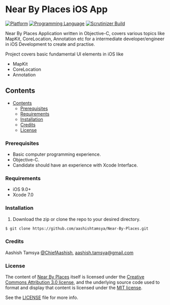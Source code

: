# Near By Places iOS App

[![Platform](https://img.shields.io/badge/platform-ios-lightgrey.svg)]()
[![Programming Language](https://img.shields.io/badge/language-objective--c-ff69b4.svg)]()
[![Scrutinizer Build](https://img.shields.io/scrutinizer/build/g/filp/whoops.svg?maxAge=2592000)]()

Near By Places Application written in Objective-C, covers various topics like MapKit, CoreLocation, Annotation etc for a intermediate developer/engineer in iOS Development to create and practise.

Project covers basic fundamental UI elements in iOS like

- MapKit
- CoreLocation
- Annotation

## Contents

-	[Contents](#contents)
	-	[Prerequisites](#prerequisites)
	-	[Requirements](#requirements)
	-   [Installation](#installation)
	-	[Credits](#credits)
	-	[License](#license)

### Prerequisites

- Basic computer programming experience.
- Objective-C.
- Candidate should have an experience with Xcode Interface.

### Requirements
* iOS 9.0+
* Xcode 7.0

### Installation

1. Download the zip or clone the repo to your desired directory.

```sh
$ git clone https://github.com/aashishtamsya/Near-By-Places.git
```

### Credits

Aashish Tamsya [@ChiefAashish](https://www.twitter.com/chiefaashish),
aashish.tamsya@gmail.com

### License

The content of [Near By Places](https://github.com/aashishtamsya/Near-By-Places.git) itself is licensed under the [Creative Commons Attribution 3.0 license](https://creativecommons.org/licenses/by/3.0/us/deed.en_US), and the underlying source code used to format and display that content is licensed under the [MIT license](https://opensource.org/licenses/mit-license.php).

See the [LICENSE](LICENSE.md) file for more info.